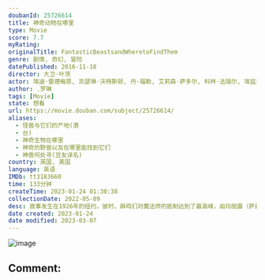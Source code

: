 ```yaml
---
doubanId: 25726614
title: 神奇动物在哪里
type: Movie
score: 7.7
myRating: 
originalTitle: FantasticBeastsandWheretoFindThem
genre: 剧情, 奇幻, 冒险
datePublished: 2016-11-18
director: 大卫·叶茨
actor: 埃迪·雷德梅恩, 凯瑟琳·沃特斯顿, 丹·福勒, 艾莉森·萨多尔, 科林·法瑞尔, 埃兹拉·米勒, 朗·普尔曼, 强·沃特, 萨曼莎·莫顿, 嘉玛·陈, 卡门·艾乔戈, 克里斯汀·马扎诺, 詹·穆瑞, 约翰尼·德普, 布莱恩, 所罗门·塔伊沃·贾斯提费尔德, 芙洛·费拉科, 埃里克·海登, 费丝·伍德, 露西·波尔, 克里斯蒂·梅尔, 埃迪·瑞吉斯特, 克里斯蒂安·索利诺, 乌米·马萨库, 丹·哈达亚, 多米尼克·蒂珀, 凯文·格思里, 罗南·拉夫特瑞, 阿金·加齐, 山姆·雷德福
author: .罗琳
tags: [Movie]
state: 想看
url: https://movie.douban.com/subject/25726614/
aliases:
  - 怪兽与它们的产地(港
  - 台)
  - 神奇生物在哪里
  - 神奇的野兽以及在哪里能找到它们
  - 神兽何处寻(豆友译名)
country: 英国, 美国
language: 英语
IMDb: tt3183660
time: 133分钟
createTime: 2023-01-24 01:30:38
collectionDate: 2022-05-09
desc: 故事发生在1926年的纽约，彼时，麻鸡们对魔法师的抵制达到了最高峰，由玛丽露（萨曼莎·莫顿SamanthaMorton饰）所领导的反魔法组织活动频繁。与此同时，街头巷尾之中时时发生的种种灾难意外...
date created: 2023-01-24
date modified: 2023-03-07
---
```


![image](p2392444121.jpg)

Comment:
---
